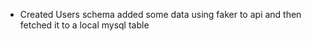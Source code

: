 - Created Users schema added some data using faker to api and then fetched it to a local mysql table
